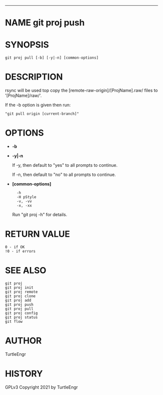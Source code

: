 <div>
    <hr/>
</div>

# NAME git proj push

# SYNOPSIS

    git proj pull [-b] [-y|-n] [common-options]

# DESCRIPTION

rsync will be used top copy the \[remote-raw-origin\]/\[ProjName\].raw/ files
to '\[ProjName\]/raw/'.

If the -b option is given then run:

    "git pull origin [current-branch]"

# OPTIONS

- **-b**
- **-y|-n**

    If -y, then default to "yes" to all prompts to continue.

    If -n, then default to "no" to all prompts to continue.

- **\[common-options\]**

        -h
        -H pStyle
        -v, -vv
        -x, -xx

    Run "git proj -h" for details.

# RETURN VALUE

    0 - if OK
    !0 - if errors

# SEE ALSO

    git proj
    git proj init
    git proj remote
    git proj clone
    git proj add
    git proj push
    git proj pull
    git proj config
    git proj status
    git flow

# AUTHOR

TurtleEngr

# HISTORY

GPLv3 Copyright 2021 by TurtleEngr
